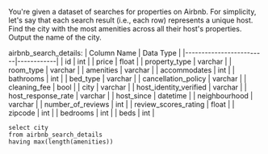 You're given a dataset of searches for properties on Airbnb. For simplicity, let's say that each search result (i.e., each row) represents a unique host. 
Find the city with the most amenities across all their host's properties. Output the name of the city.

airbnb_search_details:
| Column Name             | Data Type  |
|-------------------------|------------|
| id                      | int        |
| price                   | float      |
| property_type           | varchar    |
| room_type               | varchar    |
| amenities               | varchar    |
| accommodates            | int        |
| bathrooms               | int        |
| bed_type                | varchar    |
| cancellation_policy     | varchar    |
| cleaning_fee            | bool       |
| city                    | varchar    |
| host_identity_verified  | varchar    |
| host_response_rate      | varchar    |
| host_since              | datetime   |
| neighbourhood           | varchar    |
| number_of_reviews       | int        |
| review_scores_rating    | float      |
| zipcode                 | int        |
| bedrooms                | int        |
| beds                    | int        |

```
select city  
from airbnb_search_details
having max(length(amenities))
```
